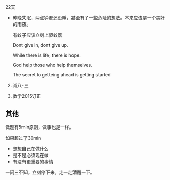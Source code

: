 22天

*	昨晚失眠，两点钟都还没睡，甚至有了一些危险的想法。本来应该是一个美好的雨夜。

	有蚊子应该立刻上驱蚊器

	Dont give in, dont give up.

	While there is life, there is hope.

	God help those who help themselves.

	The secret to getteing ahead is getting started

2.	肖八-三

3.	数学2015订正

##	其他

做题有5min原则，做事也是一样。

如果超过了30min

*	想想自己在做什么
*	是不是必须现在做
*	有没有更重要的事情

一问三不知，立刻停下来。走一走清醒一下。